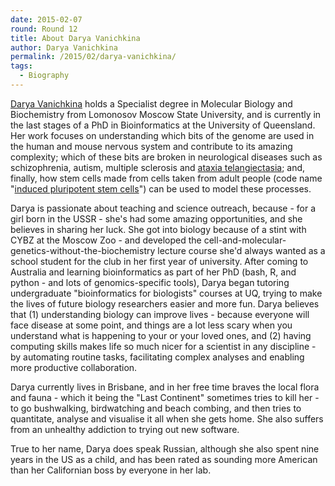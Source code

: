 ```yaml
---
date: 2015-02-07
round: Round 12
title: About Darya Vanichkina
author: Darya Vanichkina
permalink: /2015/02/darya-vanichkina/
tags:
  - Biography
---
```

[Darya Vanichkina](daryavanichkina.com) holds a Specialist degree in Molecular Biology and Biochemistry from Lomonosov Moscow State University, and is currently in the last stages of a PhD in Bioinformatics at the University of Queensland. Her work focuses on understanding which bits of the genome are used in the human and mouse nervous system and contribute to its amazing complexity; which of these bits are broken in neurological diseases such as schizophrenia, autism, multiple sclerosis and [ataxia telangiectasia](http://ghr.nlm.nih.gov/condition/ataxia-telangiectasia); and, finally, how stem cells made from cells taken from adult people (code name "[induced pluripotent stem cells](https://en.wikipedia.org/wiki/Induced_pluripotent_stem_cell)") can be used to model these processes.

Darya is passionate about teaching and science outreach, because - for a girl born in the USSR - she's had some amazing opportunities, and she believes in sharing her luck. She got into biology because of a stint with CYBZ at the Moscow Zoo - and developed the cell-and-molecular-genetics-without-the-biochemistry lecture course she'd always wanted as a school student for the club in her first year of university. After coming to Australia and learning bioinformatics as part of her PhD (bash, R, and python - and lots of genomics-specific tools), Darya began tutoring undergraduate "bioinformatics for biologists" courses at UQ, trying to make the lives of future biology researchers easier and more fun. Darya believes that (1) understanding biology can improve lives - because everyone will face disease at some point, and things are a lot less scary when you understand what is happening to your or your loved ones, and (2) having computing skills makes life so much nicer for a scientist in any discipline - by automating routine tasks, facilitating complex analyses and enabling more productive collaboration. 

Darya currently lives in Brisbane, and in her free time braves the local flora and fauna - which it being the "Last Continent" sometimes tries to kill her - to go bushwalking, birdwatching and beach combing, and then tries to quantitate, analyse and visualise it all when she gets home. She also suffers from an unhealthy addiction to trying out new software. 

True to her name, Darya does speak Russian, although she also spent nine years in the US as a child, and has been rated as sounding more American than her Californian boss by everyone in her lab. 



